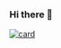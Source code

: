 ### Hi there 👋

<!--
**JesseSousa/JesseSousa** is a ✨ _special_ ✨ repository because its `README.md` (this file) appears on your GitHub profile.

Here are some ideas to get you started:

- 🔭 I’m currently working on ...
- 🌱 I’m currently learning ...
- 👯 I’m looking to collaborate on ...
- 🤔 I’m looking for help with ...
- 💬 Ask me about ...
- 📫 How to reach me: ...
- 😄 Pronouns: ...
- ⚡ Fun fact: ...
-->

[![card](https://github-readme-stats.vercel.app/api?username=jessesousa&theme=default&show_icons=true)](https://github.com/jessesousa/)
